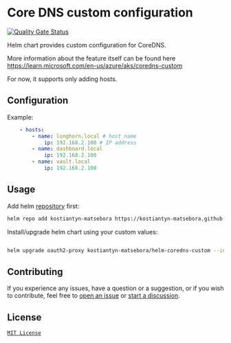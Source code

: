 # Core DNS custom configuration

[![Quality Gate Status](https://sonarcloud.io/api/project_badges/measure?project=kostiantyn-matsebora_helm-coredns-custom&metric=alert_status)](https://sonarcloud.io/summary/new_code?id=kostiantyn-matsebora_helm-coredns-custom)

Helm chart provides custom configuration for CoreDNS.

More information about the feature itself can be found here https://learn.microsoft.com/en-us/azure/aks/coredns-custom

For now, it supports only adding hosts.

## Configuration

Example:

```yaml
    - hosts: 
        - name: longhorn.local # host name
            ip: 192.168.2.100 # IP address
        - name: dashboard.local
            ip: 192.168.2.100
        - name: vault.local
            ip: 192.168.2.100
```

## Usage

Add helm [repository](https://kostiantyn-matsebora.github.io/helm-charts/) first:

```bash
helm repo add kostiantyn-matsebora https://kostiantyn-matsebora.github.io/helm-charts/
```

Install/upgrade helm chart using your custom values:

```bash

helm upgrade oauth2-proxy kostiantyn-matsebora/helm-coredns-custom --install --values ./custom-values.yaml

```

## Contributing

If you experience any issues, have a question or a suggestion, or if you wish
to contribute, feel free to [open an issue][issues] or
[start a discussion][discussions].

[issues]: https://github.com/kostiantyn-matsebora/helm-coredns-custom/issues
[discussions]: https://github.com/kostiantyn-matsebora/helm-coredns-custom/discussions

## License

[`MIT License`](../LICENSE)
